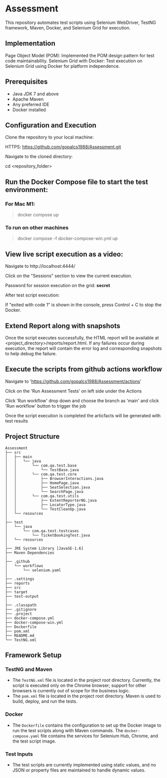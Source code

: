 # Assessment
This repository automates test scripts using Selenium WebDriver, TestNG framework, Maven, Docker, and Selenium Grid for execution.

## Implementation
Page Object Model (POM): Implemented the POM design pattern for test code maintainability.
Selenium Grid with Docker: Test execution on Selenium Grid using Docker for platform independence.

## Prerequisites
- Java JDK 7 and above
- Apache Maven
- Any preferred IDE
- Docker installed

## Configuration and Execution
Clone the repository to your local machine:

HTTPS: https://github.com/gopalcs1988/Assessment.git

Navigate to the cloned directory:

cd <repository_folder>

## Run the Docker Compose file to start the test environment:
### For Mac M1: 
> docker compose up

### To run on other machines
> docker compose -f docker-compose-win.yml up

## View live script execution as a video:
Navigate to http://localhost:4444/

Click on the "Sessions" section to view the current execution.

Password for session execution on the grid: **secret**

After test script execution:

If "exited with code 1" is shown in the console, press Control + C to stop the Docker.

## Extend Report along with snapshots
Once the script executes successfully, the HTML report will be available at <project_directory>/reports/report.html. If any failures occur during execution, the report will contain the error log and corresponding snapshots to help debug the failure.

## Execute the scripts from github actions workflow
Navigate to 'https://github.com/gopalcs1988/Assessment/actions'

Click on the 'Run Assessment Tests' on left side under the Actions 

Click 'Run workflow' drop down and choose the branch as 'main' and click 'Run workflow' button to trigger the job

Once the script execution is completed the articfacts will be generated with test results
## Project Structure
```
Assessment
├── src
│   ├── main
│   │   └── java
│   │       └── com.qa.test.base
│   │           └── TestBase.java
│   │       └── com.qa.test.core
│   │           ├── BrowserInteractions.java
│   │           ├── HomePage.java
│   │           ├── SeatSelection.java
│   │           └── SearchPage.java
│   │       └── com.qa.test.utils
│   │           ├── ExtentReporterNG.java
│   │           ├── LocatorType.java
│   │           └── TestCleanUp.java
│   └── resources
│
├── test
│   └── java
│       └── com.qa.test.testcases
│           └── TicketBookingTest.java
│   └── resources
│
├── JRE System Library [JavaSE-1.6]
├── Maven Dependencies
│
├── .github
│   └── workflows
│       └── selenium.yaml
│
├── .settings
├── reports
├── src
├── target
├── test-output
│
├── .classpath
├── .gitignore
├── .project
├── docker-compose.yml
├── docker-compose-win.yml
├── Dockerfile
├── pom.xml
├── README.md
└── TestNG.xml
```
## Framework Setup

### TestNG and Maven
- The `TestNG.xml` file is located in the project root directory. Currently, the script is executed only on the Chrome browser; support for other browsers is currently out of scope for the business logic.
- The `pom.xml` file is located in the project root directory. Maven is used to build, deploy, and run the tests.

### Docker
- The `Dockerfile` contains the configuration to set up the Docker image to run the test scripts along with Maven commands. The `docker-compose.yaml` file contains the services for Selenium Hub, Chrome, and the test script image.

### Test Inputs
- The test scripts are currently implemented using static values, and no JSON or property files are maintained to handle dynamic values.



